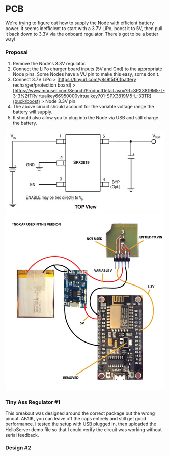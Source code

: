 # PCB
We're trying to figure out how to supply the Node with efficient battery
power. It seems inefficient to start with a 3.7V LiPo, boost it to 5V, then
pull it back down to 3.3V via the onboard regulator. There's got to be a better way!

### Proposal
1. Remove the Node's 3.3V regulator.
2. Connect the LiPo charger board inputs (5V and Gnd) to the appropriate Node pins. Some Nodes have a VU pin to make this easy, some don't.
2. Connect 3.7V LiPo > [https://tinyurl.com/y8s9t5f9](battery recharger/protection board) > [https://www.mouser.com/Search/ProductDetail.aspx?R=SPX3819M5-L-3-3%2fTRvirtualkey66950000virtualkey701-SPX3819M5-L-33TR](buck/boost) > Node 3.3V pin.
3. The above circuit should account for the variable voltage range the battery will supply.
5. It should also allow you to plug into the Node via USB and still charge the battery.

![alt text](1/SPX3819_pinout.jpg)
![alt text](1/tiny-ass-setup.jpg)

### Tiny Ass Regulator #1
This breakout was designed around the correct package but the wrong
pinout. AFAIK, you can leave off the caps entirely and still get good
performance. I tested the setup with USB plugged in, then uploaded the
HelloServer demo file so that I could verify the circuit was working
without serial feedback.
 
### Design #2